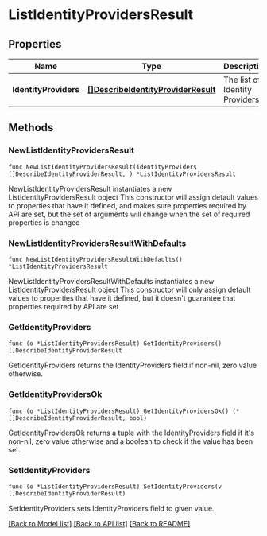 # ListIdentityProvidersResult

## Properties

Name | Type | Description | Notes
------------ | ------------- | ------------- | -------------
**IdentityProviders** | [**[]DescribeIdentityProviderResult**](DescribeIdentityProviderResult.md) | The list of Identity Providers | 

## Methods

### NewListIdentityProvidersResult

`func NewListIdentityProvidersResult(identityProviders []DescribeIdentityProviderResult, ) *ListIdentityProvidersResult`

NewListIdentityProvidersResult instantiates a new ListIdentityProvidersResult object
This constructor will assign default values to properties that have it defined,
and makes sure properties required by API are set, but the set of arguments
will change when the set of required properties is changed

### NewListIdentityProvidersResultWithDefaults

`func NewListIdentityProvidersResultWithDefaults() *ListIdentityProvidersResult`

NewListIdentityProvidersResultWithDefaults instantiates a new ListIdentityProvidersResult object
This constructor will only assign default values to properties that have it defined,
but it doesn't guarantee that properties required by API are set

### GetIdentityProviders

`func (o *ListIdentityProvidersResult) GetIdentityProviders() []DescribeIdentityProviderResult`

GetIdentityProviders returns the IdentityProviders field if non-nil, zero value otherwise.

### GetIdentityProvidersOk

`func (o *ListIdentityProvidersResult) GetIdentityProvidersOk() (*[]DescribeIdentityProviderResult, bool)`

GetIdentityProvidersOk returns a tuple with the IdentityProviders field if it's non-nil, zero value otherwise
and a boolean to check if the value has been set.

### SetIdentityProviders

`func (o *ListIdentityProvidersResult) SetIdentityProviders(v []DescribeIdentityProviderResult)`

SetIdentityProviders sets IdentityProviders field to given value.



[[Back to Model list]](../README.md#documentation-for-models) [[Back to API list]](../README.md#documentation-for-api-endpoints) [[Back to README]](../README.md)


